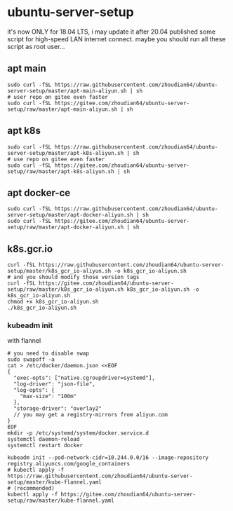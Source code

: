 # ubuntu-server-setup

it's now ONLY for 18.04 LTS, i may update it after 20.04 published
some script for high-speed LAN internet connect.
maybe you should run all these script as root user...

## apt main 
```shell
sudo curl -fSL https://raw.githubusercontent.com/zhoudian64/ubuntu-server-setup/master/apt-main-aliyun.sh | sh
# user repo on gitee even faster
sudo curl -fSL https://gitee.com/zhoudian64/ubuntu-server-setup/raw/master/apt-main-aliyun.sh | sh
```

## apt k8s
```shell
sudo curl -fSL https://raw.githubusercontent.com/zhoudian64/ubuntu-server-setup/master/apt-k8s-aliyun.sh | sh
# use repo on gitee even faster
sudo curl -fSL https://gitee.com/zhoudian64/ubuntu-server-setup/raw/master/apt-k8s-aliyun.sh | sh
```

## apt docker-ce
```shell
sudo curl -fSL https://raw.githubusercontent.com/zhoudian64/ubuntu-server-setup/master/apt-docker-aliyun.sh | sh
sudo curl -fSL https://gitee.com/zhoudian64/ubuntu-server-setup/raw/master/apt-docker-aliyun.sh | sh
```

## k8s.gcr.io
```shell
curl -fSL https://raw.githubusercontent.com/zhoudian64/ubuntu-server-setup/master/k8s_gcr_io-aliyun.sh -o k8s_gcr_io-aliyun.sh
# and you should modify those version tags
curl -fSL https://gitee.com/zhoudian64/ubuntu-server-setup/raw/master/k8s_gcr_io-aliyun.sh k8s_gcr_io-aliyun.sh -o k8s_gcr_io-aliyun.sh
chmod +x k8s_gcr_io-aliyun.sh
./k8s_gcr_io-aliyun.sh
```
### kubeadm init
with flannel
```shell
# you need to disable swap
sudo swapoff -a
cat > /etc/docker/daemon.json <<EOF
{
  "exec-opts": ["native.cgroupdriver=systemd"],
  "log-driver": "json-file",
  "log-opts": {
    "max-size": "100m"
  },
  "storage-driver": "overlay2"
  // you may get a registry-mirrors from aliyun.com
}
EOF
mkdir -p /etc/systemd/system/docker.service.d
systemctl daemon-reload
systemctl restart docker

kubeadm init --pod-network-cidr=10.244.0.0/16 --image-repository registry.aliyuncs.com/google_containers
# kubectl apply -f https://raw.githubusercontent.com/zhoudian64/ubuntu-server-setup/master/kube-flannel.yaml
# (recommended)
kubectl apply -f https://gitee.com/zhoudian64/ubuntu-server-setup/raw/master/kube-flannel.yaml
```
